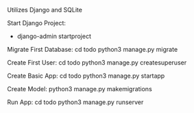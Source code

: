 Utilizes Django and SQLite

Start Django Project:
- django-admin startproject <name>

Migrate First Database:
cd todo
python3 manage.py migrate

Create First User:
cd todo
python3 manage.py createsuperuser

Create Basic App:
cd todo
python3 manage.py startapp <name>

Create Model:
python3 manage.py makemigrations

Run App:
cd todo
python3 manage.py runserver